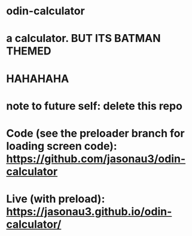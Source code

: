 # odin-calculator

# a calculator. BUT ITS BATMAN THEMED

# HAHAHAHA

# note to future self: delete this repo

# Code (see the preloader branch for loading screen code): https://github.com/jasonau3/odin-calculator
# Live (with preload): https://jasonau3.github.io/odin-calculator/
